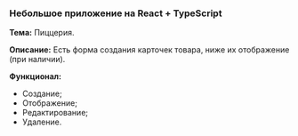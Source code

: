 
### Небольшое приложение на React + TypeScript
**Тема:** Пиццерия.

**Описание:** Есть форма создания карточек товара, ниже их отображение (при наличии).

**Функционал:**
 - Создание;
 - Отображение;
 - Редактирование;
 - Удаление.